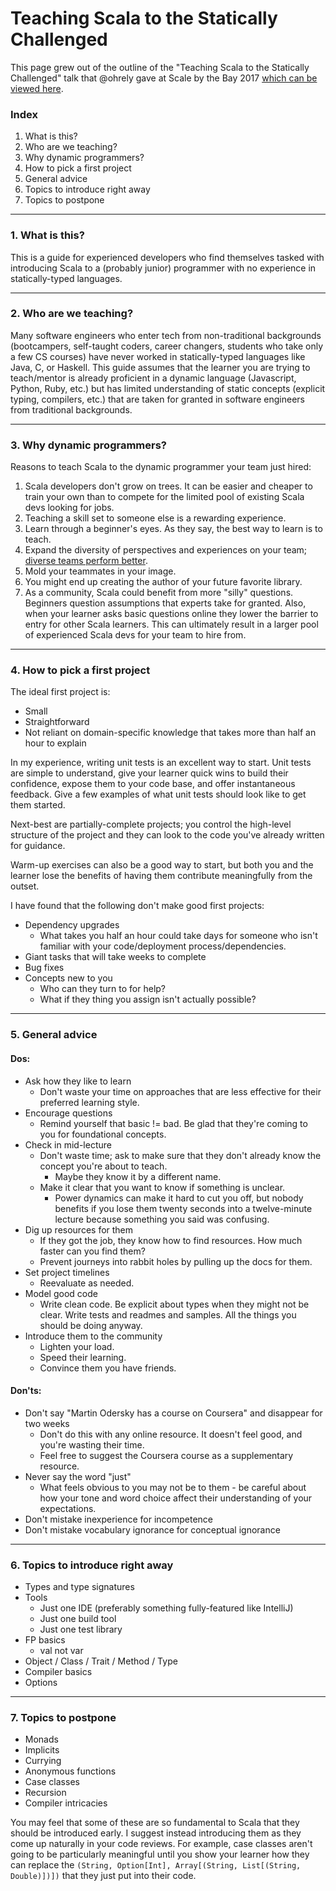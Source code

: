 # Teaching Scala to the Statically Challenged

This page grew out of the outline of the "Teaching Scala to the Statically Challenged" talk that @ohrely gave at Scale by the Bay 2017 [which can be viewed here](https://www.youtube.com/watch?v=d1nlgM54IB8).

### Index

1. What is this?
2. Who are we teaching?
3. Why dynamic programmers?
4. How to pick a first project
5. General advice
6. Topics to introduce right away
7. Topics to postpone

---

### 1. What is this?

This is a guide for experienced developers who find themselves tasked with introducing Scala to a (probably junior) programmer with no experience in statically-typed languages.

---

### 2. Who are we teaching?

Many software engineers who enter tech from non-traditional backgrounds (bootcampers, self-taught coders, career changers, students who take only a few CS courses) have never worked in statically-typed languages like Java, C, or Haskell.  This guide assumes that the learner you are trying to teach/mentor is already proficient in a dynamic language (Javascript, Python, Ruby, etc.) but has limited understanding of static concepts (explicit typing, compilers, etc.) that are taken for granted in software engineers from traditional backgrounds.

---

### 3. Why dynamic programmers?

Reasons to teach Scala to the dynamic programmer your team just hired:

1. Scala developers don't grow on trees.  It can be easier and cheaper to train your own than to compete for the limited pool of existing Scala devs looking for jobs.
2. Teaching a skill set to someone else is a rewarding experience.
3. Learn through a beginner's eyes.  As they say, the best way to learn is to teach.
4. Expand the diversity of perspectives and experiences on your team; [diverse teams perform better](https://hbr.org/2016/11/why-diverse-teams-are-smarter).
5. Mold your teammates in your image.
6. You might end up creating the author of your future favorite library.
7. As a community, Scala could benefit from more "silly" questions.  Beginners question assumptions that experts take for granted.  Also, when your learner asks basic questions online they lower the barrier to entry for other Scala learners.  This can ultimately result in a larger pool of experienced Scala devs for your team to hire from.

---

### 4. How to pick a first project

The ideal first project is:

- Small
- Straightforward
- Not reliant on domain-specific knowledge that takes more than half an hour to explain

In my experience, writing unit tests is an excellent way to start.  Unit tests are simple to understand, give your learner quick wins to build their confidence, expose them to your code base, and offer instantaneous feedback.  Give a few examples of what unit tests should look like to get them started.

Next-best are partially-complete projects; you control the high-level structure of the project and they can look to the code you've already written for guidance.

Warm-up exercises can also be a good way to start, but both you and the learner lose the benefits of having them contribute meaningfully from the outset.

I have found that the following don't make good first projects:

- Dependency upgrades
    - What takes you half an hour could take days for someone who isn't familiar with your code/deployment process/dependencies.
- Giant tasks that will take weeks to complete
- Bug fixes
- Concepts new to you
    - Who can they turn to for help?
    - What if they thing you assign isn't actually possible?

---

### 5. General advice

#### Dos:

- Ask how they like to learn
    - Don't waste your time on approaches that are less effective for their preferred learning style.
- Encourage questions
    - Remind yourself that basic != bad.  Be glad that they're coming to you for foundational concepts.
- Check in mid-lecture
    - Don't waste time; ask to make sure that they don't already know the concept you're about to teach.
        - Maybe they know it by a different name.
    - Make it clear that you want to know if something is unclear.
        - Power dynamics can make it hard to cut you off, but nobody benefits if you lose them twenty seconds into a twelve-minute lecture because something you said was confusing.
- Dig up resources for them
    - If they got the job, they know how to find resources.  How much faster can you find them?
    - Prevent journeys into rabbit holes by pulling up the docs for them.
- Set project timelines
    - Reevaluate as needed.
- Model good code
    - Write clean code.  Be explicit about types when they might not be clear.  Write tests and readmes and samples.  All the things you should be doing anyway. 
- Introduce them to the community
    - Lighten your load.
    - Speed their learning.
    - Convince them you have friends.
    
#### Don'ts:

- Don't say "Martin Odersky has a course on Coursera" and disappear for two weeks
    - Don't do this with any online resource.  It doesn't feel good, and you're wasting their time.
    - Feel free to suggest the Coursera course as a supplementary resource.
- Never say the word "just"
    - What feels obvious to you may not be to them - be careful about how your tone and word choice affect their understanding of your expectations.
- Don't mistake inexperience for incompetence
- Don't mistake vocabulary ignorance for conceptual ignorance


---

### 6. Topics to introduce right away

- Types and type signatures
- Tools
    - Just one IDE (preferably something fully-featured like IntelliJ)
    - Just one build tool
    - Just one test library
- FP basics
    - val not var
- Object / Class / Trait / Method / Type
- Compiler basics
- Options

---

### 7. Topics to postpone

- Monads
- Implicits
- Currying
- Anonymous functions
- Case classes
- Recursion
- Compiler intricacies

You may feel that some of these are so fundamental to Scala that they should be introduced early.  I suggest instead introducing them as they come up naturally in your code reviews.  For example, case classes aren't going to be particularly meaningful until you show your learner how they can replace the `(String, Option[Int], Array[(String, List[(String, Double)])])` that they just put into their code.
